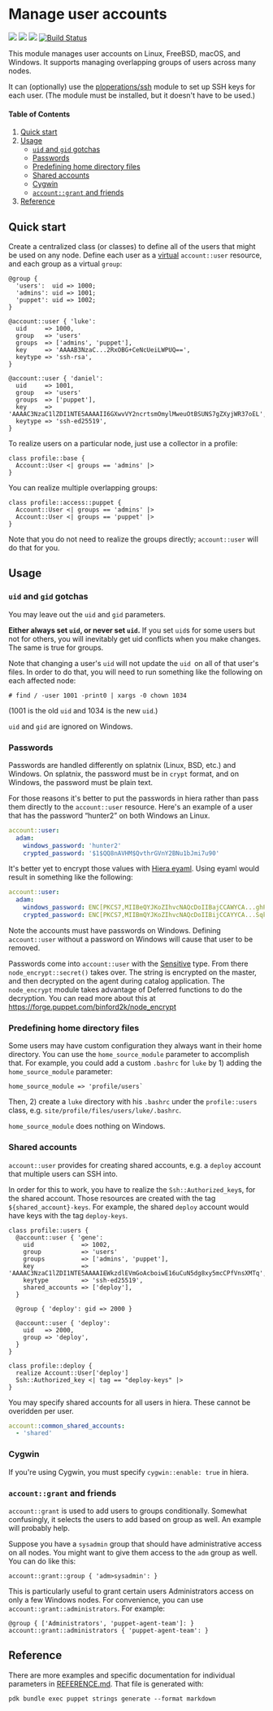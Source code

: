 # Manage user accounts

![](https://img.shields.io/puppetforge/pdk-version/ploperations/account.svg?style=popout)
![](https://img.shields.io/puppetforge/v/ploperations/account.svg?style=popout)
![](https://img.shields.io/puppetforge/dt/ploperations/account.svg?style=popout)
[![Build Status](https://travis-ci.org/ploperations/ploperations-account.svg?branch=master)](https://travis-ci.org/ploperations/ploperations-account)

This module manages user accounts on Linux, FreeBSD, macOS, and Windows. It
supports managing overlapping groups of users across many nodes.

It can (optionally) use the [ploperations/ssh][] module to set up SSH keys for
each user. (The module must be installed, but it doesn't have to be used.)

#### Table of Contents

1. [Quick start](#quick-start)
2. [Usage](#usage)
    * [`uid` and `gid` gotchas](#uid-and-gid-gotchas)
    * [Passwords](#passwords)
    * [Predefining home directory files](#predefining-home-directory-files)
    * [Shared accounts](#shared-accounts)
    * [Cygwin](#cygwin)
    * [`account::grant` and friends](#accountgrant-and-friends)
3. [Reference][REFERENCE.md]

## Quick start

Create a centralized class (or classes) to define all of the users that might
be used on any node. Define each user as a [virtual][] `account::user` resource,
and each group as a virtual `group`:

```puppet
@group {
  'users':  uid => 1000;
  'admins': uid => 1001;
  'puppet': uid => 1002;
}

@account::user { 'luke':
  uid     => 1000,
  group   => 'users'
  groups  => ['admins', 'puppet'],
  key     => 'AAAAB3NzaC...2RxOBG+CeNcUeiLWPUQ==',
  keytype => 'ssh-rsa',
}

@account::user { 'daniel':
  uid     => 1001,
  group   => 'users'
  groups  => ['puppet'],
  key     => 'AAAAC3NzaC1lZDI1NTE5AAAAII6GXwvVY2ncrtsmOmylMweuOtBSUNS7gZXyjWR37oEL',
  keytype => 'ssh-ed25519',
}
```

To realize users on a particular node, just use a collector in a profile:

```puppet
class profile::base {
  Account::User <| groups == 'admins' |>
}
```

You can realize multiple overlapping groups:

```puppet
class profile::access::puppet {
  Account::User <| groups == 'admins' |>
  Account::User <| groups == 'puppet' |>
}
```

Note that you do not need to realize the groups directly; `account::user` will
do that for you.

## Usage

### `uid` and `gid` gotchas

You may leave out the `uid` and `gid` parameters.

**Either always set `uid`, or never set `uid`.** If you set `uid`s for some
users but not for others, you will inevitably get uid conflicts when you make
changes. The same is true for groups.

Note that changing a user's `uid` will not update the `uid `on all of that
user's files. In order to do that, you will need to run something like the
following on each affected node:

```
# find / -user 1001 -print0 | xargs -0 chown 1034
```

(1001 is the old `uid` and 1034 is the new `uid`.)

`uid` and `gid` are ignored on Windows.

### Passwords

Passwords are handled differently on splatnix (Linux, BSD, etc.) and Windows.
On splatnix, the password must be in `crypt` format, and on Windows, the
password must be plain text.

For those reasons it's better to put the passwords in hiera rather than pass
them directly to the `account::user` resource. Here's an example of a user that
has the password “hunter2” on both Windows an Linux.

```yaml
account::user:
  adam:
    windows_password: 'hunter2'
    crypted_password: '$1$QQ8nAVHM$QvthrGVnY2BNu1bJmi7u90'
```

It's better yet to encrypt those values with [Hiera eyaml][]. Using eyaml would
result in something like the following:

```yaml
account::user:
  adam:
    windows_password: ENC[PKCS7,MIIBeQYJKoZIhvcNAQcDoIIBajCCAWYCA...ghP+fdY1Wd]
    crypted_password: ENC[PKCS7,MIIBmQYJKoZIhvcNAQcDoIIBijCCAYYCA...SqktJ8Sk8=]
```

Note the accounts must have passwords on Windows. Defining `account::user`
without a password on Windows will cause that user to be removed.

Passwords come into `account::user` with the [Sensitive][] type. From there
`node_encrypt::secret()` takes over. The string is encrypted on the master,
and then decrypted on the agent during catalog application. The `node_encrypt`
module takes advantage of Deferred functions to do the decryption. You can
read more about this at https://forge.puppet.com/binford2k/node_encrypt

### Predefining home directory files

Some users may have custom configuration they always want in their home
directory. You can use the `home_source_module` parameter to accomplish that.
For example, you could add a custom `.bashrc` for `luke` by 1) adding the
`home_source_module` parameter:

```puppet
home_source_module => 'profile/users`
```

Then, 2) create a `luke` directory with his `.bashrc` under the `profile::users`
class, e.g. `site/profile/files/users/luke/.bashrc`.

`home_source_module` does nothing on Windows.

### Shared accounts

`account::user` provides for creating shared accounts, e.g. a `deploy` account
that multiple users can SSH into.

In order for this to work, you have to realize the `Ssh::Authorized_key`s, for
the shared account. Those resources are created with the tag
`${shared_account}-keys`. For example, the shared `deploy` account would have
keys with the tag `deploy-keys`.

```puppet
class profile::users {
  @account::user { 'gene':
    uid             => 1002,
    group           => 'users'
    groups          => ['admins', 'puppet'],
    key             => 'AAAAC3NzaC1lZDI1NTE5AAAAIEWkzdlEVmGoAcboiwE16uCuN5dg8xy5mcCPfVnsXMTq',
    keytype         => 'ssh-ed25519',
    shared_accounts => ['deploy'],
  }

  @group { 'deploy': gid => 2000 }

  @account::user { 'deploy':
    uid   => 2000,
    group => 'deploy',
  }
}

class profile::deploy {
  realize Account::User['deploy']
  Ssh::Authorized_key <| tag == "deploy-keys" |>
}
```

You may specify shared accounts for all users in hiera. These cannot be
overidden per user.

```yaml
account::common_shared_accounts:
  - 'shared'
```

### Cygwin

If you're using Cygwin, you must specify `cygwin::enable: true` in hiera.

### `account::grant` and friends

`account::grant` is used to add users to groups conditionally. Somewhat
confusingly, it selects the users to add based on group as well. An example
will probably help.

Suppose you have a `sysadmin` group that should have administrative access on
all nodes. You might want to give them access to the `adm` group as well. You
can do like this:

```puppet
account::grant::group { 'adm>sysadmin': }
```

This is particularly useful to grant certain users Administrators access on
only a few Windows nodes. For convenience, you can use
`account::grant::administrators`. For example:

```puppet
@group { ['Administrators', 'puppet-agent-team']: }
account::grant::administrators { 'puppet-agent-team': }
```

## Reference

There are more examples and specific documentation for individual parameters in
[REFERENCE.md][]. That file is generated with:

```
pdk bundle exec puppet strings generate --format markdown
```

[Hiera eyaml]: https://github.com/voxpupuli/hiera-eyaml
[Sensitive]: https://puppet.com/docs/puppet/latest/lang_data_sensitive.html
[ploperations/ssh]: https://github.com/ploperations/ploperations-ssh
[REFERENCE.md]: https://github.com/ploperations/ploperations-account/blob/master/REFERENCE.md
[virtual]: https://puppet.com/docs/puppet/latest/lang_virtual.html
